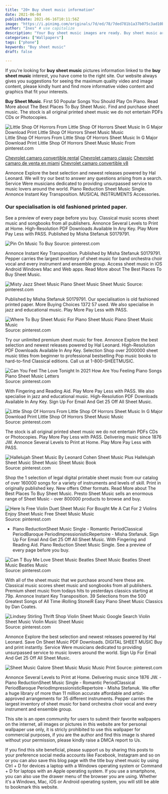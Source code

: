 ```yaml
---
title: "20+ Buy sheet music information"
date: 2021-06-04
publishDate: 2021-06-16T10:11:56Z
image: "https://i.pinimg.com/originals/7d/ed/78/7ded781b1a37b075c3ad10b1eeea48c0.jpg"
author: "Ines" # use capitalize
description: "Your Buy sheet music images are ready. Buy sheet music are a topic that is being searched for and liked by netizens now. You can Download the Buy sheet music files here. Find and Download all free images."
categories: ["Wallpapers"]
tags: ["phone"]
keywords: "Buy sheet music"
draft: false

---
```


If you're looking for **buy sheet music** pictures information linked to the **buy sheet music** interest, you have come to the right  site.  Our website always  gives you  suggestions  for seeing  the maximum  quality video and image  content, please kindly hunt and find more informative video content and graphics  that fit your interests.

**Buy Sheet Music**. First 50 Popular Songs You Should Play On Piano. Read More about The Best Places To Buy Sheet Music. Find and purchase sheet music. The stock is all original printed sheet music we do not entertain PDFs CDs or Photocopies.

![Little Shop Of Horrors From Little Shop Of Horrors Sheet Music In G Major Download Print Little Shop Of Horrors Sheet Music Music](https://i.pinimg.com/originals/0b/84/62/0b8462baf31c3e5072246e495729bd6c.gif "Little Shop Of Horrors From Little Shop Of Horrors Sheet Music In G Major Download Print Little Shop Of Horrors Sheet Music Music")
Little Shop Of Horrors From Little Shop Of Horrors Sheet Music In G Major Download Print Little Shop Of Horrors Sheet Music Music From pinterest.com

[Chevrolet camaro convertible rental](/chevrolet-camaro-convertible-rental/)
[Chevrolet camaro classic](/chevrolet-camaro-classic/)
[Chevrolet camaro de venta en miami](/chevrolet-camaro-de-venta-en-miami/)
[Chevrolet camaro convertible v8](/chevrolet-camaro-convertible-v8/)

Annonce Explore the best selection and newest releases powered by Hal Leonard. We will try our best to answer any questions arising from a search. Service Were musicians dedicated to providing unsurpassed service to music lovers around the world. Piano Reduction Sheet Music Single. Annonce Instant Key Transposition. MUSICAL INSTRUMENTS Accessories.

### Our specialisation is old fashioned printed paper.

See a preview of every page before you buy. Classical music scores sheet music and songbooks from all publishers. Annonce Several Levels to Print at Home. High-Resolution PDF Downloads Available In Any Key. Play More Pay Less with PASS. Published by Misha Stefanuk S0179791.


![Pin On Music To Buy](https://i.pinimg.com/originals/d1/8e/64/d18e649a48245f7ae7f5803799aa1a08.png "Pin On Music To Buy")
Source: pinterest.com

Annonce Instant Key Transposition. Published by Misha Stefanuk S0179791. Pepper carries the largest inventory of sheet music for band orchestra choir vocal and every instrument and ensemble group. Access sheet music in iOS Android Windows Mac and Web apps. Read More about The Best Places To Buy Sheet Music.

![Misty Jazz Sheet Music Piano Sheet Music Sheet Music](https://i.pinimg.com/originals/8a/10/21/8a10213f8e9f97f4ebeb76fab8b80d58.png "Misty Jazz Sheet Music Piano Sheet Music Sheet Music")
Source: pinterest.com

Published by Misha Stefanuk S0179791. Our specialisation is old fashioned printed paper. More Buying Choices 1372 57 used. We also specialise in jazz and educational music. Play More Pay Less with PASS.

![Where To Buy Sheet Music For Piano Sheet Music Piano Sheet Music Music](https://i.pinimg.com/474x/1c/7c/9d/1c7c9d1f11572340e8f2e9b4c8e96771.jpg "Where To Buy Sheet Music For Piano Sheet Music Piano Sheet Music Music")
Source: pinterest.com

Try our unlimited premium sheet music for free. Annonce Explore the best selection and newest releases powered by Hal Leonard. High-Resolution PDF Downloads Available In Any Key. Selection Shop over 2000000 sheet music titles from beginner to professional bestselling Pop music books to hard-to-find Classical editions. Call us at 1-800-SHEETMUSIC.

![Can You Feel The Love Tonight In 2021 How Are You Feeling Piano Songs Piano Sheet Music Letters](https://i.pinimg.com/originals/db/22/62/db226254f4d707673a4094da6f49ddfb.png "Can You Feel The Love Tonight In 2021 How Are You Feeling Piano Songs Piano Sheet Music Letters")
Source: pinterest.com

With Fingering and Reading Aid. Play More Pay Less with PASS. We also specialise in jazz and educational music. High-Resolution PDF Downloads Available In Any Key. Sign Up For Email And Get 25 Off All Sheet Music.

![Little Shop Of Horrors From Little Shop Of Horrors Sheet Music In G Major Download Print Little Shop Of Horrors Sheet Music Music](https://i.pinimg.com/originals/0b/84/62/0b8462baf31c3e5072246e495729bd6c.gif "Little Shop Of Horrors From Little Shop Of Horrors Sheet Music In G Major Download Print Little Shop Of Horrors Sheet Music Music")
Source: pinterest.com

The stock is all original printed sheet music we do not entertain PDFs CDs or Photocopies. Play More Pay Less with PASS. Delivering music since 1876 JW. Annonce Several Levels to Print at Home. Play More Pay Less with PASS.

![Hallelujah Sheet Music By Leonard Cohen Sheet Music Plus Hallelujah Sheet Music Sheet Music Sheet Music Book](https://i.pinimg.com/originals/aa/98/af/aa98affde5eac1b2c025455849d5da4b.jpg "Hallelujah Sheet Music By Leonard Cohen Sheet Music Plus Hallelujah Sheet Music Sheet Music Sheet Music Book")
Source: pinterest.com

Shop the 1 selection of legal digital printable sheet music from our catalog of over 160000 songs for a variety of instruments and levels of skill. Print in originally published key. New offers Other formats. Read More about The Best Places To Buy Sheet Music. Presto Sheet Music sells an enormous range of Sheet Music - over 800000 products to browse and buy.

![Here Is Free Violin Duet Sheet Music For Bought Me A Cat For 2 Violins Enjoy Sheet Music Free Sheet Music Music](https://i.pinimg.com/originals/bb/bc/ce/bbbccede0520bff479c48668deb5b248.jpg "Here Is Free Violin Duet Sheet Music For Bought Me A Cat For 2 Violins Enjoy Sheet Music Free Sheet Music Music")
Source: pinterest.com

- Piano ReductionSheet Music Single - Romantic PeriodClassical PeriodBaroque PeriodImpressionisticRepertoire - Misha Stefanuk. Sign Up For Email And Get 25 Off All Sheet Music. With Fingering and Reading Aid. Piano Reduction Sheet Music Single. See a preview of every page before you buy.

![Can T Buy Me Love Sheet Music Beatles Sheet Music Beatles Sheet Music Beatles Music](https://i.pinimg.com/736x/d2/3b/95/d23b955f3f8779efd175bd1b076a123a.jpg "Can T Buy Me Love Sheet Music Beatles Sheet Music Beatles Sheet Music Beatles Music")
Source: pinterest.com

With all of the sheet music that we purchase around here these are. Classical music scores sheet music and songbooks from all publishers. Premium sheet music from todays hits to yesterdays classics starting at 79p. Annonce Instant Key Transposition. 39 Selections from the 500 Greatest Songs of All Time iRolling StoneiR Easy Piano Sheet Music Classics by Dan Coates.

![Lindsey Stirling Thrift Shop Violin Sheet Music Google Search Violin Sheet Music Violin Music Sheet Music](https://i.pinimg.com/originals/07/6b/e0/076be0c84e96286afd58e21fd0fa64ad.jpg "Lindsey Stirling Thrift Shop Violin Sheet Music Google Search Violin Sheet Music Violin Music Sheet Music")
Source: pinterest.com

Annonce Explore the best selection and newest releases powered by Hal Leonard. Save On Sheet Music PDF Downloads. DIGITAL SHEET MUSIC Buy and print instantly. Service Were musicians dedicated to providing unsurpassed service to music lovers around the world. Sign Up For Email And Get 25 Off All Sheet Music.

![Sheet Music Galore Sheet Music Music Music Print](https://i.pinimg.com/originals/7d/ed/78/7ded781b1a37b075c3ad10b1eeea48c0.jpg "Sheet Music Galore Sheet Music Music Music Print")
Source: pinterest.com

Annonce Several Levels to Print at Home. Delivering music since 1876 JW. - Piano ReductionSheet Music Single - Romantic PeriodClassical PeriodBaroque PeriodImpressionisticRepertoire - Misha Stefanuk. We offer a huge library of more than 11 million accurate affordable and artist-approved arrangements for 35 different instruments. Pepper carries the largest inventory of sheet music for band orchestra choir vocal and every instrument and ensemble group.

This site is an open community for users to submit their favorite wallpapers on the internet, all images or pictures in this website are for personal wallpaper use only, it is stricly prohibited to use this wallpaper for commercial purposes, if you are the author and find this image is shared without your permission, please kindly raise a DMCA report to Us.

If you find this site beneficial, please support us by sharing this posts to your preference social media accounts like Facebook, Instagram and so on or you can also save this blog page with the title buy sheet music by using Ctrl + D for devices a laptop with a Windows operating system or Command + D for laptops with an Apple operating system. If you use a smartphone, you can also use the drawer menu of the browser you are using. Whether it's a Windows, Mac, iOS or Android operating system, you will still be able to bookmark this website.
